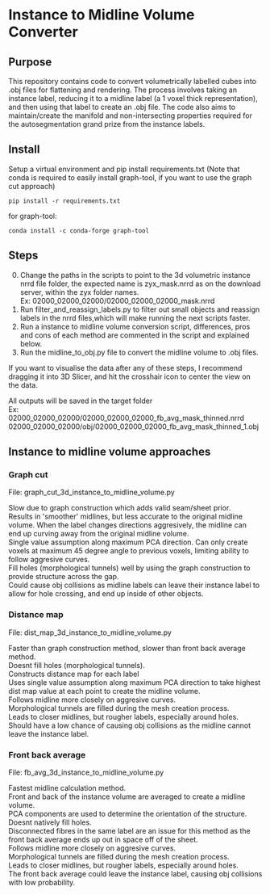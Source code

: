# Instance to Midline Volume Converter

## Purpose

This repository contains code to convert volumetrically labelled cubes into .obj files for flattening and rendering. The process involves taking an instance label, reducing it to a midline label (a 1 voxel thick representation), and then using that label to create an .obj file. The code also aims to maintain/create the manifold and non-intersecting properties required for the autosegmentation grand prize from the instance labels.

## Install
Setup a virtual environment and pip install requirements.txt
(Note that conda is required to easily install graph-tool, if you want to use the graph cut approach)
```
pip install -r requirements.txt 
```

for graph-tool:
```
conda install -c conda-forge graph-tool
```

## Steps

0. Change the paths in the scripts to point to the 3d volumetric instance nrrd file folder, the expected name is zyx_mask.nrrd as on the download server, within the zyx folder names. <br> Ex: 02000_02000_02000/02000_02000_02000_mask.nrrd
1. Run filter_and_reassign_labels.py to filter out small objects and reassign labels in the nrrd files,which will make running the next scripts faster.
2. Run a instance to midline volume conversion script, differences, pros and cons of each method are commented in the script and explained below.
3. Run the midline_to_obj.py file to convert the midline volume to .obj files.

If you want to visualise the data after any of these steps, I recommend dragging it into 3D Slicer, and hit the crosshair icon to center the view on the data.

All outputs will be saved in the target folder <br>
Ex: <br>
02000_02000_02000/02000_02000_02000_fb_avg_mask_thinned.nrrd <br>
02000_02000_02000/obj/02000_02000_02000_fb_avg_mask_thinned_1.obj

## Instance to midline volume approaches

### Graph cut
File: graph_cut_3d_instance_to_midline_volume.py 

Slow due to graph construction which adds valid seam/sheet prior.<br>
Results in 'smoother' midlines, but less accurate to the original midline<br>
volume. When the label changes directions aggresively, the midline can<br>
end up curving away from the original midline volume.<br>
Single value assumption along maximum PCA direction.
Can only create voxels at maximum 45 degree angle to previous voxels,
limiting ability to follow aggresive curves.<br>
Fill holes (morphological tunnels) well by using the graph construction 
to provide structure across the gap.<br>
Could cause obj collisions as midline labels can leave their instance label
to allow for hole crossing, and end up inside of other objects.<br>

### Distance map
File: dist_map_3d_instance_to_midline_volume.py

Faster than graph construction method, slower than front back average method.<br>
Doesnt fill holes (morphological tunnels).<br>
Constructs distance map for each label<br>
Uses single value assumption along maximum PCA direction to take highest dist map
value at each point to create the midline volume.<br>
Follows midline more closely on aggresive curves.<br>
Morphological tunnels are filled during the mesh creation process.<br>
Leads to closer midlines, but rougher labels, especially around holes.<br>
Should have a low chance of causing obj collisions as the midline cannot
leave the instance label.<br>

### Front back average
File: fb_avg_3d_instance_to_midline_volume.py

Fastest midline calculation method.<br>
Front and back of the instance volume are averaged to create a midline volume.<br>
PCA components are used to determine the orientation of the structure.<br>
Doesnt natively fill holes.<br>
Disconnected fibres in the same label are an issue for this method as the
front back average ends up out in space off of the sheet.<br>
Follows midline more closely on aggresive curves.<br>
Morphological tunnels are filled during the mesh creation process.<br>
Leads to closer midlines, but rougher labels, especially around holes.<br>
The front back average could leave the instance label, causing obj collisions 
with low probability.<br>
